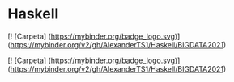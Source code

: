 # Haskell
[! [Carpeta] (https://mybinder.org/badge_logo.svg)] (https://mybinder.org/v2/gh/AlexanderTS1/Haskell/BIGDATA2021)

[! [Carpeta] (https://mybinder.org/badge_logo.svg)] (https://mybinder.org/v2/gh/AlexanderTS1/Haskell/BIGDATA2021)
